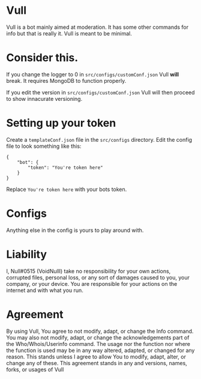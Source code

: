 # Vull

Vull is a bot mainly aimed at moderation. It has some other commands for info but that is really it.
Vull is meant to be minimal.

# Consider this.

If you change the logger to 0 in `src/configs/customConf.json` Vull **will** break. It requires MongoDB to function properly.

If you edit the version in `src/configs/customConf.json` Vull will then proceed to show innacurate versioning.

# Setting up your token

Create a `templateConf.json` file in the `src/configs` directory.
Edit the config file to look something like this:
```
{
    "bot": {
        "token": "You're token here"
    }
}
```
Replace `You're token here` with your bots token.

# Configs

Anything else in the config is yours to play around with.

# Liability

I, Null#0515 (VoidNulll) take no responsibility for your own actions, corrupted files, personal loss, or any sort of damages caused to you, your company, or your device. You are responsible for your actions on the internet and with what you run.

# Agreement

By using Vull, You agree to not modify, adapt, or change the Info command. You may also not modify, adapt, or change the acknowledgements part of the Who/Whois/Userinfo command. The usage nor the function nor where the function is used may be in any way altered, adapted, or changed for any reason.
This stands unless I agree to allow You to modify, adapt, alter, or change any of these.
This agreement stands in any and versions, names, forks, or usages of Vull
